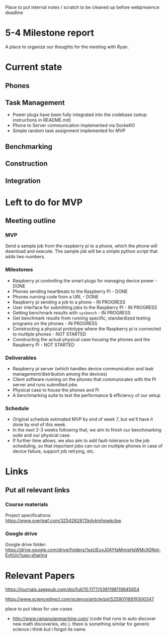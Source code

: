 Place to put internal notes / scratch to be cleaned up before webpresence deadline

# 5-4 Milestone report
A place to organize our thoughts for the meeting with Ryan.

# Current state
## Phones
## Task Management

- Power plugs have been fully integrated into the codebase (setup instructions in README.md)
- Phone to Server communication implemented via SocketIO
- Simple random task assignment implemented for MVP

## Benchmarking
## Construction
## Integration

# Left to do for MVP

## Meeting outline

### MVP
Send a sample job from the raspberry pi to a phone, which the phone will download and execute. The sample job will be a simple python script that adds two numbers.

### Milestones
- Raspberry pi controlling the smart plugs for managing device power - DONE
- Phones sending heartbeats to the Raspberry Pi - DONE
- Phones running code from a URL - DONE
- Raspberry pi sending a job to a phone - IN PROGRESS
- User interface for submitting jobs to the Raspberry PI - IN PROGRESS
- Getting benchmark results with `sysbench` - IN PROGRESS
- Get benchmark results from running specific, standardized testing programs on the phones - IN PROGRESS
- Constructing a physical prototype where the Raspberry pi is connected to multiple phones - NOT STARTED
- Constructing the actual physical case housing the phones and the Raspberry Pi - NOT STARTED

### Deliverables
- Raspberry pi server (which handles device communication and task management/distribution among the devices)
- Client software running on the phones that communicates with the Pi server and runs submitted jobs
- Physical case to house the phones and Pi
- A benchmarking suite to test the performance & efficiency of our setup

### Schedule
- Original schedule estimated MVP by end of week 7, but we'll have it done by end of this week.
- In the next 2-3 weeks following that, we aim to finish our benchmarking suite and our physical case.
- If further time allows, we also aim to add fault-tolerance to the job scheduling, so that important jobs can run on multiple phones in case of device failure, support job retrying, etc.

# Links
## Put all relevant links 

### Course materials
Project specifications: https://www.overleaf.com/3254262872kdykmhqwkcbw

### Google drive
Google drive folder: https://drive.google.com/drive/folders/1seUEuyJ0AYfaMmjsHsWMcX0Nxt-EvhUo?usp=sharing

# Relevant Papers
https://journals.sagepub.com/doi/full/10.1177/0361198119845654

https://www.sciencedirect.com/science/article/pii/S2590116819300347

place to put ideas for use-cases

- http://www.ramanujanmachine.com/ (code that runs to auto discover new math discoveries, etc.). there is something similar for generic science i think but i forgot its name.
